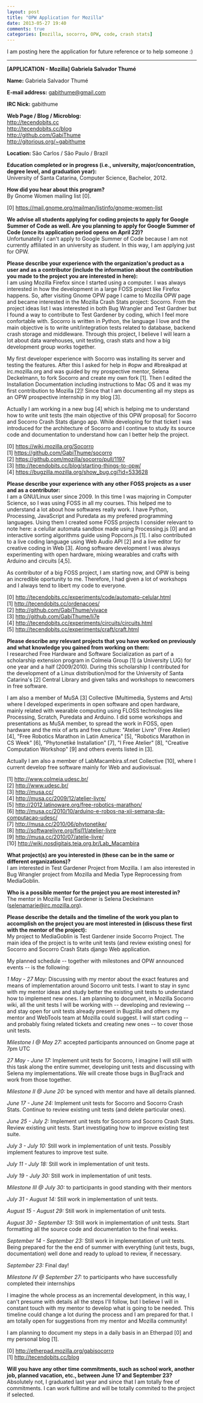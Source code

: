 ```yaml
---
layout: post
title: "OPW Application for Mozilla"
date: 2013-05-27 19:40
comments: true
categories: [mozilla, socorro, OPW, code, crash stats]
---
```


I am posting here the application for future reference or to help someone :)

***

<strong>[APPLICATION - Mozilla] Gabriela Salvador Thumé</strong>

<strong>Name:</strong> 
Gabriela Salvador Thumé

<strong>E-mail address:</strong> 
gabithume@gmail.com

<strong>IRC Nick: </strong>
gabithume

<strong>Web Page / Blog / Microblog:</strong>  
<a href=http://tecendobits.cc>http://tecendobits.cc</a>    
<a href=http://tecendobits.cc/blog>http://tecendobits.cc/blog</a>         
<a href=http://github.com/GabiThume>http://github.com/GabiThume</a>     
<a href=http://gitorious.org/~gabithume>http://gitorious.org/~gabithume</a>

<!-- more -->

<strong>Location: </strong>
São Carlos / São Paulo / Brazil

<strong>Education completed or in progress (i.e., university, major/concentration, degree  level, and graduation year): </strong>     
University of Santa Catarina, Computer Science, Bachelor, 2012.

<strong>How did you hear about this program? </strong>    
By Gnome Women mailing list [0].

[0] https://mail.gnome.org/mailman/listinfo/gnome-women-list

<strong>We advise all students applying for coding projects to apply for  Google Summer  of Code as well. Are you planning to apply for Google  Summer  of     Code (once its application period opens on April 22)? </strong>     
Unfortunatelly I can't apply to Google Summer of Code because I am not currently affiliated in an university as student. In this way, I am applying  just for OPW.

<strong>Please     describe your experience with the organization's product as a user     and   as a contributor (include the information about the  contribution    you  made to the project you are interested in here): </strong>     
I  am using Mozilla Firefox since I started using a computer. I was always  interested in how the development in a large FOSS project like Firefox  happens. So, after visiting Gnome OPW page I came to Mozilla OPW page  and became interested in the Mozilla Crash Stats project: Socorro. From the project ideas list I was interested in both Bug Wrangler and Test Gardner but I found a way to contribute to Test Gardener by coding, which I feel more confortable with. Socorro is written in Python, the language I  love and the main objective is to write  unit/integration tests related to database, backend crash storage and  middleware. Through this project, I believe I will learn a lot about data warehouses, unit testing, crash stats and how a big development group works together.

My first developer experience with Socorro was installing its server and testing the features. After this I asked for help in #opw and #breakpad at irc.mozilla.org and was guided by my prospective mentor, Selena Deckelmann, to fork Socorro and create my own fork [1]. Then I edited the Installation Documentation including instructions to Mac OS and it was my first contribution to Mozilla [2]! Since that I am documenting all my steps as an OPW prospective internship in my blog [3].

Actually  I am working in a new bug [4] which is helping me to understand how to  write unit tests (the main objective of this OPW proposal) for Socorro  and Socorro Crash Stats django app. While developing for that ticket I was introduced for the architecture of   Socorro and I continue to study its source code and documentation   to  understand how can I better help the project.

[0] https://wiki.mozilla.org/Socorro   
[1] https://github.com/GabiThume/socorro   
[2] https://github.com/mozilla/socorro/pull/1197    
[3] http://tecendobits.cc/blog/starting-things-to-opw/    
[4] https://bugzilla.mozilla.org/show_bug.cgi?id=533628   

<strong>Please describe your experience with any other FOSS projects as a user and as a contributor:</strong>        
I am a GNU/Linux user since 2009. In this time I was majoring in Computer   Science, so I was using FOSS in all my courses. This helped  me  to   understand a lot about how softwares really work. I have  Python, Processing, JavaScript and Puredata as my prefered  programming languages. Using them I created some FOSS projects I consider relevant to  note here: a celullar automata sandbox made  using Processing.js [0]    and an interactive sorting algorithms guide  using Popcorn.js [1]. I   also  contributed to a live coding language  using Web Audio API [2]  and  a  live editor for creative coding in Web  [3]. Along software   development I  was always experimenting with open  hardware, mixing   wearables and  crafts with Arduino and circuits [4,5].

As contributor of a big FOSS project, I am starting now, and OPW is  being an incredible oportunity to me. Therefore, I had given a lot  of   workshops and I always tend to libert my code to everyone.

[0] http://tecendobits.cc/experiments/code/automato-celular.html    
[1] http://tecendobits.cc/ordenacoes/     
[2] http://github.com/GabiThume/vivace    
[3] http://github.com/GabiThume/li7e    
[4] http://tecendobits.cc/experiments/circuits/circuits.html    
[5] http://tecendobits.cc/experiments/craft/craft.html    

<strong>Please describe any relevant projects that you have worked on previously and what knowledge you gained from working on them:</strong>        
I researched Free Hardware and Software Socialization as part of a scholarship  extension program in Colmeia Group [1] (a University  LUG)   for one  year and a half (2009/2010). During this scholarship I contributed  for the development of a Linux distribution/mod for the    University  of Santa Catarina's [2] Central Library and given talks and workshops to newcomers in free software.

I am  also a member of MuSA [3] Collective (Multimedia, Systems and  Arts)    where I  developed experiments in open software and open  hardware,    mainly related with wearable computing using FLOSS  technologies like Processing,  Scratch, Puredata and Arduino. I did  some workshops and    presentations as MuSA member, to spread the work in  FOSS, open  hardware   and the mix of arts and free culture: "Atelier  Livre" (Free  Atelier)   [4], "Free Robotics Marathon in Latin America"  [5],  "Robotics Marathon   in CS Week" [6], "Phytonetiké Installation"  [7],  "I Free Atelier" [8],   "Creative Computation Workshop" [9] and  others  events listed in [3].

Actually I am also a member of LabMacambira.sf.net Collective [10], where I     current develop free software mainly for Web and audiovisual.

[1] http://www.colmeia.udesc.br/     
[2] http://www.udesc.br/     
[3] http://musa.cc/      
[4] http://musa.cc/2009/12/atelier-livre/      
[5] http://2012.latinoware.org/free-robotics-marathon/     
[6] http://musa.cc/2010/10/arduino-e-robos-na-xii-semana-da-computacao-udesc/    
[7] http://musa.cc/2010/06/phytonetike/    
[8] http://softwarelivre.org/fisl11/atelier-livre     
[9] http://musa.cc/2010/07/atelie-livre/      
[10] http://wiki.nosdigitais.teia.org.br/Lab_Macambira     

<strong>What project(s) are you interested in (these can be in the same or different organizations)?</strong>      
I am interested in Test Gardener Project from Mozilla. I am also interested in Bug Wrangler project from Mozilla and Media Type Reprocessing from MediaGoblin.

<strong>Who is a possible mentor for the project you are most interested in?</strong>     
The mentor in Mozilla Test Gardener is Selena Deckelmann (selenamarie@irc.mozilla.org).

<strong>Please  describe  the details and the timeline of the work you plan to accomplish on  the project you are most interested in (discuss these first with  the mentor of the project):</strong>         
My project to MediaGoblin is Test Gardener inside Socorro Project.  The main idea of the project is to write unit tests (and review  existing ones) for Socorro and Socorro Crash Stats django Web  application.

My planned schedule -- together with milestones and OPW announced events -- is the following:

*1 May - 27 May:* Discussing  with my mentor about the exact features and means of    implementation around Socorro unit tests. I want to stay in sync with my mentor ideas and study better the existing unit tests to understand how to implement new ones. I am planning to document, in Mozilla Socorro wiki, all the unit tests I  will be working with -- developing and reviewing -- and stay open for  unit tests already present in Bugzilla and others my mentor and WebTools  team at Mozilla could suggest. I will start  coding -- and probably fixing related tickets  and   creating new ones -- to cover those unit tests.
 
*Milestone I @ May 27:* accepted participants announced on Gnome page at 7pm UTC 
 
*27 May - June 17:* Implement  unit tests for Socorro, I imagine I will still with this task along the  entire summer, developing unit tests and discussing with Selena my  implementations. We will create those bugs in BugTrack and work from those together.

*Milestone II @ June 20:* be synced with mentor and have all details planned.
 
*June 17 - June 24:* Implement unit tests for Socorro and Socorro Crash Stats. Continue to review existing unit tests (and delete particular ones).
 
*June 25 -  July 2:*  Implement unit tests for Socorro and Socorro Crash Stats. Review  existing unit tests. Start investigating how to improve existing test  suite.
 
*July 3 - July 10:* Still work in implementation of unit tests. Possibly implement features to improve test suite.
 
*July 11 -  July 18:* Still work in implementation of unit tests.
 
*July 19 - July 30:*  Still work in implementation of unit tests.

*Milestone III @ July 30:* to participants in good standing with their mentors 

*July 31 - August 14:* Still work in implementation of unit tests.
 
*August 15 - August 29:* Still work in implementation of unit tests.
 
*August 30 - September 13:* Still work in implementation of unit tests. Start formatting all the source code and documentation to the final weeks.
 
*September 14 - September 23:* Still work in implementation of unit tests.  Being prepared for the the end of summer with everything (unit tests,  bugs, documentation) well done and ready to upload to review, if  necessary.
 
*September 23:* Final day!
  
*Milestone IV @ September 27:* to participants who have successfully completed their internships 

I  imagine the whole process as an incremental development, in this way, I  can't presume with details all the steps I'll follow, but I believe I  will in constant touch with my mentor to develop what is going to be  needed. This timeline could change a lot during the process and I am prepared for that. I am totally open for suggestions from my mentor and Mozilla community!

I am planning to document my steps in a daily basis in an Etherpad [0] and my personal blog [1].

[0] http://etherpad.mozilla.org/gabisocorro    
[1] http://tecendobits.cc/blog    

<strong>Will you  have any other time commitments, such as school work, another    job,    planned vacation, etc., between June 17 and September 23?</strong>       
Absolutely not, I graduated last year and since that I am totally free of commitments. I can work fulltime and will be totally commited to the project if selected.


